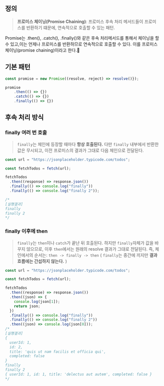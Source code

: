 ## 정의

> **프로미스 체이닝(Promise Chaining)**: 프로미스 후속 처리 메서드들이 프로미스를 반환하기 떄문에, 연속적으로 호출할 수 있는 패턴.

Promise는 .then(), .catch(), .finally()와 같은 후속 처리메서드를 통해서 체이닝을 할 수 있고,이는 언제나 프로미스를 반환하므로 연속적으로 호출할 수 있다. 이를 프로미스 체이닝(promise chaining)이라고 한다.

## 기본 패턴

```javascript
const promise = new Promise((resolve, reject) => resolve()});

promise
	.then(() => {})
	.catch(() => {})
	.finally(() => {})
```

## 후속 처리 방식
### finally 여러 번 호출

> `finally`는 체인에 등장할 때마다 **항상 호출된다.**
> 다만 `finally` 내부에서 반환한 값은 무시되고, 이전 프로미스의 결과가 그대로 다음 체인으로 전달된다.

```javascript
const url = "https://jsonplaceholder.typicode.com/todos";

const fetchTodos = fetch(url);

fetchTodos
  .then((response) => response.json())
  .finally(() => console.log("finally"))
  .finally(() => console.log("finally 2"));

/*
[실행결과]
finally
finally 2
*/
```

### finally 이후에 then
> `finally`는 `then`이나 `catch`가 끝난 뒤 호출된다.
> 하지만 `finally`자체가 값을 바꾸지 않으므로, 이후 `then`에서는 원래의 resolve 결과가 그대로 전달된다.
> 즉, 체인에서의 순서는: `then -> finally -> then`
> ( `finally`는 중간에 끼지만 **결과 흐름에는 간섭하지 않는다.** )

```javascript
const url = "https://jsonplaceholder.typicode.com/todos";

const fetchTodos = fetch(url);

fetchTodos
  .then((response) => response.json())
  .then((json) => {
    console.log(json[1]);
    return json;
  })
  .finally(() => console.log("finally"))
  .finally(() => console.log("finally 2"))
  .then((json) => console.log(json[0]));
/*
[실행결과]
{
  userId: 1,
  id: 2,
  title: 'quis ut nam facilis et officia qui',
  completed: false
}
finally
finally 2
{ userId: 1, id: 1, title: 'delectus aut autem', completed: false }
*/


```